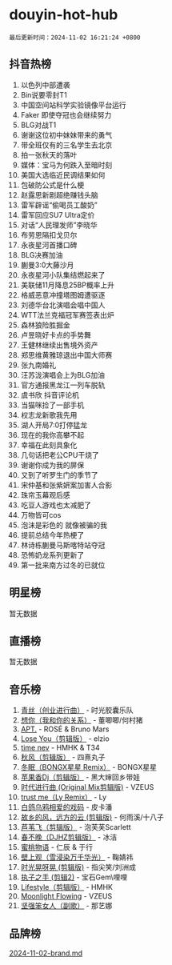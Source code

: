 # douyin-hot-hub

`最后更新时间：2024-11-02 16:21:24 +0800`

## 抖音热榜

1. 以色列中部遭袭
1. Bin说要零封T1
1. 中国空间站科学实验镜像平台运行
1. Faker 即使夺冠也会继续努力
1. BLG对战T1
1. 谢谢这位初中妹妹带来的勇气
1. 带全班仅有的三名学生去北京
1. 拍一张秋天的落叶
1. 媒体：宝马为何跌入至暗时刻
1. 美国大选临近民调结果如何
1. 包破防公式是什么梗
1. 赵露思新剧超绝赚钱头脑
1. 雷军辟谣“偷喝员工酸奶”
1. 雷军回应SU7 Ultra定价
1. 对话“人民理发师”李晓华
1. 布劳恩隔扣戈贝尔
1. 永夜星河首播口碑
1. BLG决赛加油
1. 蒯曼3:0大藤沙月
1. 永夜星河小队集结燃起来了
1. 美联储11月降息25BP概率上升
1. 格威恶意冲撞塔图姆遭驱逐
1. 刘德华台北演唱会唱中国人
1. WTT法兰克福冠军赛签表出炉
1. 森林狼险胜掘金
1. 卢昱晓好卡点的手势舞
1. 王健林继续出售境外资产
1. 郑思维黄雅琼退出中国大师赛
1. 张九南婚礼
1. 汪苏泷演唱会上为BLG加油
1. 官方通报黑龙江一列车脱轨
1. 虞书欣 抖音评论机
1. 当猫咪捡了一部手机
1. 权志龙新歌我先用
1. 湖人开局7:0打停猛龙
1. 现在的我你高攀不起
1. 幸福在此刻具象化
1. 几句话把老公CPU干烧了
1. 谢谢你成为我的屏保
1. 又到了听罗生门的季节了
1. 宋仲基和张紫妍案加害人合影
1. 珠帘玉幕观后感
1. 吃豆人游戏也太减肥了
1. 万物皆可cos
1. 泡沫是彩色的 就像被骗的我
1. 提前总结今年热梗了
1. 林诗栋蒯曼马斯喀特站夺冠
1. 恐怖奶龙系列更新了
1. 第一批来南方过冬的已就位

## 明星榜

暂无数据

## 直播榜

暂无数据

## 音乐榜

1. [青丝（创业进行曲）](https://sf5-hl-cdn-tos.douyinstatic.com/obj/tos-cn-ve-2774/ooYARJB5iBRNhCOkDsS3BAKW91CIMoQfwzwKLi) - 时光胶囊乐队
1. [想你（我和你的关系）](https://sf3-cdn-tos.douyinstatic.com/obj/tos-cn-ve-2774/o8QxhcOBDYYX0zqKCjFVQXZ3RBffnRBQEogitG) - 董唧唧/何村猪
1. [APT.](https://sf5-hl-cdn-tos.douyinstatic.com/obj/tos-cn-ve-2774/oUIcRnUtZBV1JgZtxIMCAiiBSVBSEEOCFfkeMQ) - ROSÉ & Bruno Mars
1. [Lose You（剪辑版）](https://sf3-cdn-tos.douyinstatic.com/obj/tos-cn-ve-2774/og9yxQxAWI86iBNr9ojBFMoWTIvDZZb8HwiGY) - elzio
1. [time nev](https://sf5-hl-cdn-tos.douyinstatic.com/obj/tos-cn-ve-2774/oc6aICzpzBCWrhCvDVi2AZmQLt0gIBxfMEfd6i) - HMHK & T34
1. [秋风（剪辑版）](https://sf6-cdn-tos.douyinstatic.com/obj/tos-cn-ve-2774/ocGaU84LfAfzMd2wbXdQFpCGhBiXg82JNMRRie) - 四熹丸子
1. [冬眠（BONGX星星 Remix）](https://sf3-cdn-tos.douyinstatic.com/obj/tos-cn-ve-2774/oMCfFFoE3LwQ7agAgOIG4ieExqkeAsxNBEkLdz) - BONGX星星
1. [苹果香Dj（剪辑版）](https://sf5-hl-cdn-tos.douyinstatic.com/obj/tos-cn-ve-2774/oEeIEQbYGAOspCTRAIeYF4Ok8LgZ8NBaRe4ztR) - 黑大婶回乡带娃
1. [时代进行曲 (Original Mix剪辑版)](https://sf6-cdn-tos.douyinstatic.com/obj/tos-cn-ve-2774/oYrssziLdrtiW6cKABM8n5Vfc2xwXiIBInoAkn) - VZEUS
1. [trust me（Ly Remix）](https://sf5-hl-cdn-tos.douyinstatic.com/obj/tos-cn-ve-2774/oUo1M8fz5AfmMSExABQQKFE0eCMWgsiccfqrMA) - Ly
1. [白鸽乌鸦相爱的戏码](https://sf3-cdn-tos.douyinstatic.com/obj/tos-cn-ve-2774/oMVVEf6eDAOmFtNtCsEqKpIorBDM8Nkg6TZRqC) - 皮卡潘
1. [故乡的风，远方的云 (剪辑版)](https://sf3-cdn-tos.douyinstatic.com/obj/tos-cn-ve-2774/ooPEdiZMrAAWisczq1WXoZYGU6GxII2UUBvYI) - 何雨溪/十八子
1. [芦苇飞（剪辑版）](https://sf5-hl-cdn-tos.douyinstatic.com/obj/tos-cn-ve-2774/ok3IaChjEFFoK3FAMzXDEgfpeE6Al3Nv2BnfCW) - 泡芙芙Scarlett
1. [春不晚（DJHZ剪辑版）](https://sf3-cdn-tos.douyinstatic.com/obj/tos-cn-ve-2774/osEZa7YZ6wNo9QDABgfGFaCQKRQTNafsBJDnKt) - 冰洁
1. [蜜桃物语](https://sf6-cdn-tos.douyinstatic.com/obj/tos-cn-ve-2774/oIhOSCZtIACtYU4XQkngiW9kCBfVD1Fz9IYeqL) - 仁辰 & 于行
1. [壁上观（雪浸染万千华光）](https://sf5-hl-cdn-tos.douyinstatic.com/obj/tos-cn-ve-2774/ocIizBMxWi8vA8UdAMIYdYCjgBB5Z3WZWxrvY) - 鞠婧祎
1. [时光晃呀晃 (剪辑版)](https://sf5-hl-cdn-tos.douyinstatic.com/obj/tos-cn-ve-2774/o8ACeQem3gwI1x3GIYGAfKG0LJebKFRJDwRwyW) - 指尖笑/刘洲成
1. [执子之手 (剪辑2)](https://sf5-hl-cdn-tos.douyinstatic.com/obj/tos-cn-ve-2774/oUoZLQjCc31XzqsBnBQUNgeKtYPBcgbFDwtfcu) - 宝石Gem\哩哩
1. [Lifestyle（剪辑版）](https://sf5-hl-cdn-tos.douyinstatic.com/obj/tos-cn-ve-2774/owfqGgjwG3V5lCLaAIezFMeg3LtuKNBaZKgzPV) - HMHK
1. [Moonlight Flowing](https://sf5-hl-cdn-tos.douyinstatic.com/obj/tos-cn-ve-2774/oopZsCtRnQgOhEYmv9FfBBgwmeaQmWQQZED9tN) - VZEUS
1. [坚强笨女人（副歌）](https://sf5-hl-cdn-tos.douyinstatic.com/obj/tos-cn-ve-2774/ospNInQiZvGWyBVg5zkNsAMct5uJIg1CrZiPL) - 那艺娜

## 品牌榜

[2024-11-02-brand.md](2024-11-02-brand.md)

